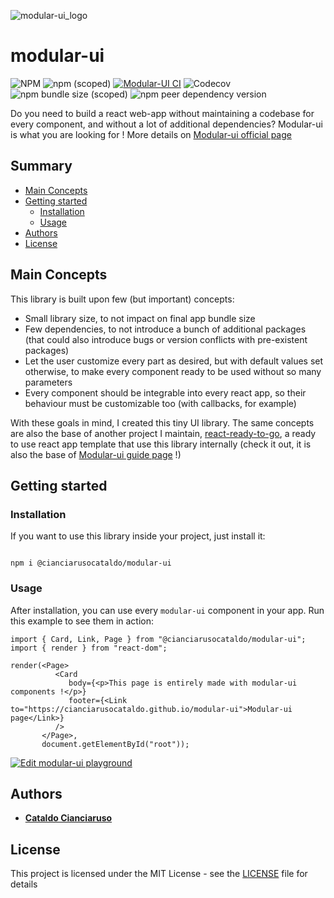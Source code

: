 ![modular-ui_logo](https://user-images.githubusercontent.com/47371276/142478359-80bee983-0834-40a3-a80f-8360d79a77be.png)

# modular-ui
![NPM](https://img.shields.io/npm/l/@cianciarusocataldo/modular-ui?label=License)
![npm (scoped)](https://img.shields.io/npm/v/@cianciarusocataldo/modular-ui?color=blue&label=Latest%20version)
[![Modular-UI CI](https://github.com/CianciarusoCataldo/modular-ui/actions/workflows/modular-ui.yml/badge.svg?branch=main)](https://github.com/CianciarusoCataldo/modular-ui/actions/workflows/modular-ui.yml)
![Codecov](https://img.shields.io/codecov/c/github/CianciarusoCataldo/modular-ui?label=Codecov%20coverage)
![npm bundle size (scoped)](https://img.shields.io/bundlephobia/min/@cianciarusocataldo/modular-ui?label=npm%20package%20size)
![npm peer dependency version](https://img.shields.io/npm/dependency-version/@cianciarusocataldo/modular-ui/peer/react?color=orange&label=Supported%20React%20version)

Do you need to build a react web-app without maintaining a codebase for every component, and without a lot of additional dependencies? Modular-ui is what you are looking for ! More details on [Modular-ui official page](https://cianciarusocataldo.github.io/modular-ui/)

## Summary
- [Main Concepts](#main-concepts)
- [Getting started](#getting-started)
	- [Installation](#installation)
	- [Usage](#usage)
- [Authors](#authors)
- [License](#license)

## Main Concepts 

This library is built upon few (but important) concepts:
- Small library size, to not impact on final app bundle size
- Few dependencies, to not introduce a bunch of additional packages (that could also introduce bugs or version conflicts with pre-existent packages)
- Let the user customize every part as desired, but with default values set otherwise, to make every component ready to be used without so many parameters
- Every component should be integrable into every react app, so their behaviour must be customizable too (with callbacks, for example)

With these goals in mind, I created this tiny UI library. The same concepts are also the base of another project I maintain, [react-ready-to-go](https://github.com/CianciarusoCataldo/react-ready-to-go), a ready to use react app template that use this library internally (check it out, it is also the base of [Modular-ui guide page](https://cianciarusocataldo.github.io/modular-ui/) !)

## Getting started

### Installation

If you want to use this library inside your project, just install it:
```

npm i @cianciarusocataldo/modular-ui

```


### Usage

After installation, you can use every `modular-ui` component in your app. Run this example to see them in action:
```
import { Card, Link, Page } from "@cianciarusocataldo/modular-ui";
import { render } from "react-dom";

render(<Page>
          <Card
             body={<p>This page is entirely made with modular-ui components !</p>}
             footer={<Link to="https://cianciarusocataldo.github.io/modular-ui">Modular-ui page</Link>}
          />
       </Page>,     
       document.getElementById("root"));

```

[![Edit modular-ui playground](https://codesandbox.io/static/img/play-codesandbox.svg)](https://codesandbox.io/s/modular-ui-playground-gfpbb?fontsize=14&hidenavigation=1&theme=dark&view=preview)

## Authors

- [**Cataldo Cianciaruso**](https://github.com/CianciarusoCataldo)

## License

This project is licensed under the MIT License - see the [LICENSE](LICENSE) file for details

